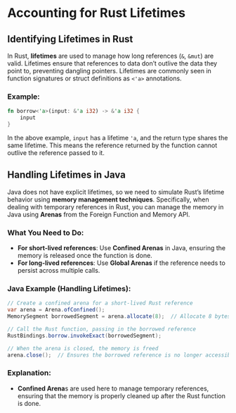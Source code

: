 # Accounting for Rust Lifetimes

## Identifying Lifetimes in Rust
In Rust, **lifetimes** are used to manage how long references (`&`, `&mut`) are valid. Lifetimes ensure that references to data don’t outlive the data they point to, preventing dangling pointers. Lifetimes are commonly seen in function signatures or struct definitions as `<'a>` annotations.

### Example:
```rust
fn borrow<'a>(input: &'a i32) -> &'a i32 {
    input
}
```

In the above example, `input` has a lifetime `'a`, and the return type shares the same lifetime. This means the reference returned by the function cannot outlive the reference passed to it.

## Handling Lifetimes in Java
Java does not have explicit lifetimes, so we need to simulate Rust’s lifetime behavior using **memory management techniques**. Specifically, when dealing with temporary references in Rust, you can manage the memory in Java using **Arenas** from the Foreign Function and Memory API.

### What You Need to Do:
- **For short-lived references**: Use **Confined Arenas** in Java, ensuring the memory is released once the function is done.
- **For long-lived references**: Use **Global Arenas** if the reference needs to persist across multiple calls.

### Java Example (Handling Lifetimes):
```java
// Create a confined arena for a short-lived Rust reference
var arena = Arena.ofConfined();
MemorySegment borrowedSegment = arena.allocate(8);  // Allocate 8 bytes for a reference

// Call the Rust function, passing in the borrowed reference
RustBindings.borrow.invokeExact(borrowedSegment);

// When the arena is closed, the memory is freed
arena.close();  // Ensures the borrowed reference is no longer accessible
```

### Explanation:
- **Confined Arena**s are used here to manage temporary references, ensuring that the memory is properly cleaned up after the Rust function is done.
